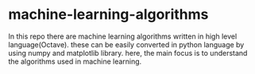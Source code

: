 # machine-learning-algorithms
In this repo there are machine learning algorithms written in high level language(Octave). 
these can be easily converted in python language by using numpy and matplotlib library.
here, the main focus is to understand the algorithms used in machine learning.

